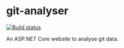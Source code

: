# git-analyser

[![Build status](https://ci.appveyor.com/api/projects/status/6l0pi3uxbaqn7o06?svg=true)](https://ci.appveyor.com/project/jrhiston/git-analyser)

An ASP.NET Core website to analyse git data.
